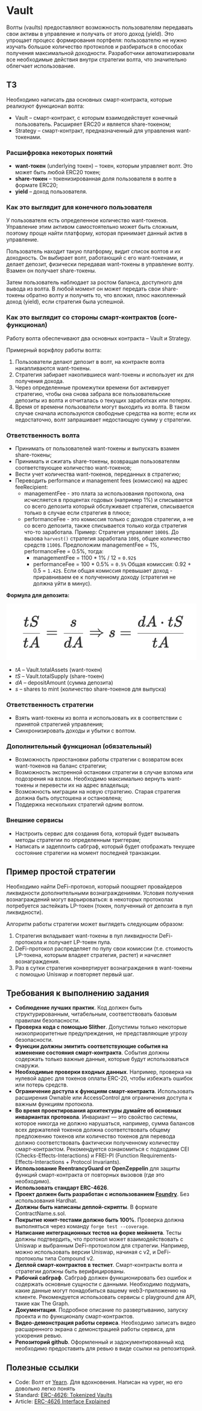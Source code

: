 # Vault

Волты (vaults) предоставляют возможность пользователям передавать свои активы в управление и получать от этого доход (yield). Это упрощает процесс формирования портфеля: пользователю не нужно изучать большое количество протоколов и разбираться в способах получения максимальной доходности. Разработчики автоматизировали все необходимые действия внутри стратегии волта, что значительно облегчает использование.

## TЗ

Необходимо написать два основных смарт-контракта, которые реализуют функционал волта:

- Vault – смарт-контракт, с которым взаимодействует конечный пользователь. Расширяет ERC20 и является share-токеном;
- Strategy – смарт-контракт, предназначенный для управления want-токенами.

### Расшифровка некоторых понятий

- **want-токен** (underlying токен) – токен, которым управляет волт. Это может быть любой ERC20 токен;
- **share-токен** – токенизированная доля пользователя в волте в формате ERC20;
- **yield** – доход пользователя.

### Как это выглядит для конечного пользователя

У пользователя есть определенное количество want-токенов. Управление этим активом самостоятельно может быть сложным, поэтому проще найти платформу, которая принимает данный актив в управление.

Пользователь находит такую платформу, видит список волтов и их доходность. Он выбирает волт, работающий с его want-токенами, и делает депозит, физически передавая want-токены в управление волту. Взамен он получает share-токены.

Затем пользователь наблюдает за ростом баланса, доступного для вывода из волта. В любой момент он может передать свои share-токены обратно волту и получить то, что вложил, плюс накопленный доход (yield), если стратегия была успешной.

### Как это выглядит со стороны смарт-контрактов (core-функционал)

Работу волта обеспечивают два основных контракта – Vault и Strategy.

Примерный воркфлоу работы волта:

1. Пользователи делают депозит в волт, на контракте волта накапливаются want-токены.
2. Стратегия забирает накопившиеся want-токены и использует их для получения дохода.
3. Через определенные промежутки времени бот активирует стратегию, чтобы она снова забрала все пользовательские депозиты из волта и отчиталась о текущих заработках или потерях.
4. Время от времени пользователи могут выходить из волта. В таком случае сначала используются свободные средства на волте; если их недостаточно, волт запрашивает недостающую сумму у стратегии.

### Ответственность волта

- Принимать от пользователей want-токены и выпускать взамен share-токены;
- Принимать и сжигать share-токены, возвращая пользователям соответствующее количество want-токенов;
- Вести учет количества want-токенов, переданных в стратегию;
- Переводить performance и management fees (комиссию) на адрес feeRecipient:
  - managementFee - это плата за использования протокола, она исчисляется в процентах годовых (например 1%) и списывается со всего депозита который обслуживает стратегия, списывается только в случае если стратегия в плюсе;
  - performanceFee - это комиссия только с доходов стратегии, а не со всего депозита, также списывается только когда стратегия что-то заработала.
  Пример:
  Стратегия управляет `1000$`. До вызова `harvest()` стратегия заработала `100$`, общее количество средств `1100$`. Предположим managementFee = 1%, performanceFee = 0.5%, тогда:
    - managementFee = 1100 * 1% / 12 = `0.92$`
    - performanceFee = 100 * 0.5% = `0.5%`
    Общая комиссия: 0.92 + 0.5 = `1.42$`. Если общая комиссия превышает доход - приравниваем ее к полученному доходу (стратегия не должна уйти в минус).

**Формула для депозита:**

![vault-formula](./img/vault-formula.png)

- *tA* – Vault.totalAssets (want-токен)
- *tS* – Vault.totalSupply (share-токен)
- *dA* – depositAmount (сумма депозита)
- *s* – shares to mint (количество share-токенов для выпуска)

### Ответственность стратегии

- Взять want-токены из волта и использовать их в соответствии с принятой стратегией управления;
- Синхронизировать доходы и убытки с волтом.


### Дополнительный функционал (обязательный)

- Возможность приостановки работы стратегии с возвратом всех want-токенов на баланс стратегии;
- Возможность экстренной остановки стратегии в случае взлома или подозрения на взлом. Необходимо максимально вернуть want-токены и перевести их на адрес владельца;
- Возможность миграции на новую стратегию. Старая стратегия должна быть опустошена и остановлена;
- Поддержка нескольких стратегий одним волтом.

### Внешние сервисы

- Настроить сервис для создания бота, который будет вызывать методы стратегии по определенным триггерам;
- Написать и задеплоить сабграф, который будет отображать текущее состояние стратегии на момент последней транзакции.

## Пример простой стратегии

Необходимо найти DeFi-протокол, который поощряет провайдеров ликвидности дополнительными вознаграждениями. Условия получения вознаграждений могут варьироваться: в некоторых протоколах потребуется застейкать LP-токен (токен, полученный от депозита в пул ликвидности).

Алгоритм работы стратегии может выглядеть следующим образом:
1. Стратегия вкладывает want-токены в пул ликвидности DeFi-протокола и получает LP-токен пула.
2. DeFi-протокол распределяет по пулу свои комиссии (т.е. стоимость LP-токена, которым владеет стратегия, растет) и начисляет вознаграждения.
3. Раз в сутки стратегия конвертирует вознаграждения в want-токены с помощью Uniswap и повторяет первый шаг.

## Требования к выполнению задания

- **Соблюдение лучших практик**. Код должен быть структурированным, читабельным, соответствовать базовым правилам безопасности.
- **Проверка кода с помощью Slither**. Допустимы только некоторые низкоприоритетные предупреждения, не представляющие угрозу безопасности.
- **Функции должны эмитить соответствующие события на изменение состояния смарт-контракта**. События должны содержать только важные данные, которые будут использоваться снаружи.
- **Необходимые проверки входных данных**. Например, проверка на нулевой адрес для токенов оплаты ERC-20, чтобы избежать ошибок или потерь средств.
- **Ограничение доступа к функциям смарт-контракта**. Использовать расширения Ownable или AccessControl для ограничения доступа к важным функциям протокола.
- **Во время проектирования архитектуры думайте об основных инвариантах протокола**. Инвариант — это свойство системы, которое никогда не должно нарушаться, например, сумма балансов всех держателей токенов должна соответствовать общему предложению токенов или количество токенов для перевода должно соответствовать фактически полученному количеству смарт-контрактом. Рекомендуется ознакомиться с подходами CEI (Checks-Effects-Interactions) и FREI-PI (Function Requirements-Effects-Interactions + Protocol Invariants).
- **Использование ReentrancyGuard от OpenZeppelin** для защиты функций смарт-контракта от повторных вызовов (где это необходимо).
- **Использовать стандарт ERC-4626**.
- **Проект должен быть разработан с использованием [Foundry](https://github.com/foundry-rs/foundry)**. Без использования Hardhat.
- **Должны быть написаны деплой-скрипты**. В формате ContractName.s.sol.
- **Покрытие юнит-тестами должно быть 100%**. Проверка должна выполняться через команду `forge test --coverage`.
- **Написание интеграционных тестов на форке мейннета**. Тесты должны подтвердить, что протокол может взаимодействовать с Uniswap и выбранным DeFi-протоколом для стратегии. Например, можно использовать версии Uniswap, начиная с v2, и DeFi-протоколы типа Compound v2.
- **Деплой смарт-контрактов в тестнет**. Смарт-контракты волта и стратегии должны быть верифицированы.
- **Рабочий сабграф**. Сабграф должен функционировать без ошибок и содержать основные сущности с данными. Необходимо подумать, какие данные могут понадобиться вашему web3-приложению на клиенте. Рекомендуется использовать сервисы с playground для API, такие как The Graph.
- **Документация**. Подробное описание по развертыванию, запуску проекта и по функционалу смарт-контрактов.
- **Видео-демонстрация работы сервиса**. Необходимо записать видео расшаренного экрана с демонстрацией работы сервиса, для ускорения ревью.
- **Репозиторий github**. Оформленный и задокументированный код необходимо предоставить для ревью в виде ссылки на репозиторий.

## Полезные ссылки

- Code: Волт от [Yearn](https://github.com/yearn/yearn-vaults/blob/main/contracts/Vault.vy). Для вдохновения. Написан на vyper, но его довольно легко понять
- Standard: [ERC-4626: Tokenized Vaults](https://eips.ethereum.org/EIPS/eip-4626)
- Article: [ERC-4626 Interface Explained](https://www.rareskills.io/post/erc4626)
